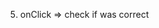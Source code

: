 
<!-- 1. generate random color -->
<!-- 2. take random color as hex and generate 2 additional random hex values -->
<!-- 3. show color -->
<!-- 4. show options to choose from in random order -->
5. onClick => check if was correct